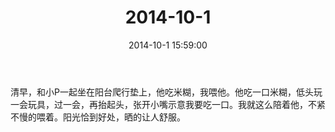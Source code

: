 ﻿---
title: "2014-10-1"
date: 2014-10-1 15:59:00
tags: 文字
categories: 爸爸
---
清早，和小P一起坐在阳台爬行垫上，他吃米糊，我喂他。他吃一口米糊，低头玩一会玩具，过一会，再抬起头，张开小嘴示意我要吃一口。我就这么陪着他，不紧不慢的喂着。阳光恰到好处，晒的让人舒服。